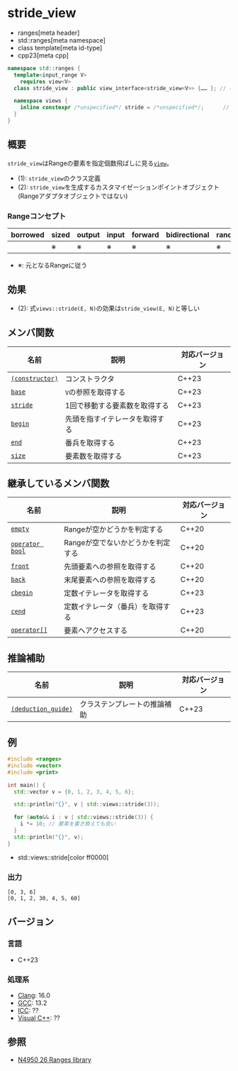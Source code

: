 # stride_view
* ranges[meta header]
* std::ranges[meta namespace]
* class template[meta id-type]
* cpp23[meta cpp]

```cpp
namespace std::ranges {
  template<input_range V>
    requires view<V>
  class stride_view : public view_interface<stride_view<V>> {…… }; // (1)

  namespace views {
    inline constexpr /*unspecified*/ stride = /*unspecified*/;      // (2)
  }
}
```

## 概要

`stride_view`はRangeの要素を指定個数飛ばしに見る[`view`](view.md)。

- (1): `stride_view`のクラス定義
- (2): `stride_view`を生成するカスタマイゼーションポイントオブジェクト(Rangeアダプタオブジェクトではない)

### Rangeコンセプト

| borrowed | sized | output | input | forward | bidirectional | random_access | contiguous | common | viewable | view |
|----------|-------|--------|-------|---------|---------------|---------------|------------|--------|----------|------|
|          | ※    | ※     | ※    | ※      | ※            | ※            |            | ※     | ○       | ○   |

- ※: 元となるRangeに従う

## 効果

- (2): 式`views::stride(E, N)`の効果は`stride_view(E, N)`と等しい

## メンバ関数

| 名前                                             | 説明                             | 対応バージョン |
|--------------------------------------------------|----------------------------------|----------------|
| [`(constructor)`](stride_view/op_constructor.md.nolink)  | コンストラクタ                   | C++23          |
| [`base`](stride_view/base.md.nolink)                     | `V`の参照を取得する              | C++23          |
| [`stride`](stride_view/stride.md.nolink)                 | 1回で移動する要素数を取得する    | C++23          |
| [`begin`](stride_view/begin.md.nolink)                   | 先頭を指すイテレータを取得する   | C++23          |
| [`end`](stride_view/end.md.nolink)                       | 番兵を取得する                   | C++23          |
| [`size`](take_view/size.md.nolink)                       | 要素数を取得する                 | C++23          |

## 継承しているメンバ関数

| 名前                                         | 説明                              | 対応バージョン |
|----------------------------------------------|-----------------------------------|----------------|
| [`empty`](view_interface/empty.md)           | Rangeが空かどうかを判定する       | C++20          |
| [`operator bool`](view_interface/op_bool.md) | Rangeが空でないかどうかを判定する | C++20          |
| [`front`](view_interface/front.md)           | 先頭要素への参照を取得する        | C++20          |
| [`back`](view_interface/back.md)             | 末尾要素への参照を取得する        | C++20          |
| [`cbegin`](view_interface/cbegin.md)         | 定数イテレータを取得する          | C++23          |
| [`cend`](view_interface/cend.md)             | 定数イテレータ（番兵）を取得する  | C++23          |
| [`operator[]`](view_interface/op_at.md)      | 要素へアクセスする                | C++20          |

## 推論補助

| 名前                                                  | 説明                         | 対応バージョン |
|-------------------------------------------------------|------------------------------|----------------|
| [`(deduction_guide)`](stride_view/op_deduction_guide.md.nolink) | クラステンプレートの推論補助 | C++23          |

## 例
```cpp example
#include <ranges>
#include <vector>
#include <print>

int main() {
  std::vector v = {0, 1, 2, 3, 4, 5, 6};

  std::println("{}", v | std::views::stride(3));

  for (auto&& i : v | std::views::stride(3)) {
    i *= 10; // 要素を書き換えても良い
  }
  std::println("{}", v);
}
```
* std::views::stride[color ff0000]

### 出力
```
[0, 3, 6]
[0, 1, 2, 30, 4, 5, 60]
```

## バージョン
### 言語
- C++23

### 処理系
- [Clang](/implementation.md#clang): 16.0
- [GCC](/implementation.md#gcc): 13.2
- [ICC](/implementation.md#icc): ??
- [Visual C++](/implementation.md#visual_cpp): ??

## 参照
- [N4950 26 Ranges library](https://timsong-cpp.github.io/cppwp/n4950/ranges)

